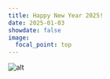 ```yaml
---
title: Happy New Year 2025!
date: 2025-01-03
showdate: false
image:
  focal_point: top
---
```

![alt](2025_NewYear.jpg)